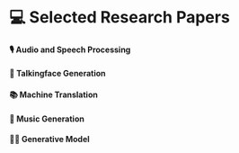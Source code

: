 
# 💻 Selected Research Papers


#### 🎙 Audio and Speech Processing


#### 👄 Talkingface Generation


#### 📚 Machine Translation 

#### 🎼 Music Generation 

#### 🧑‍🎨 Generative Model
